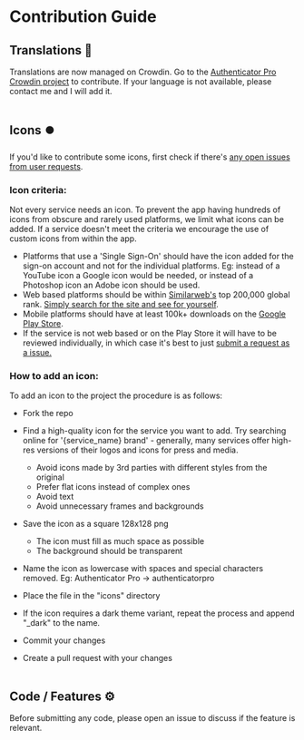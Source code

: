 # Contribution Guide 

## Translations 💬

Translations are now managed on Crowdin. Go to the [Authenticator Pro Crowdin project](https://crowdin.com/project/authenticator-pro) to contribute. If your language is not available, please contact me and I will add it.
<br></br>

## Icons ⏺️

If you'd like to contribute some icons, first check if there's [any open issues from user requests](https://github.com/jamie-mh/AuthenticatorPro/issues?q=is%3Aopen+is%3Aissue+label%3Aenhancement).

### Icon criteria:
Not every service needs an icon. To prevent the app having hundreds of icons from obscure and rarely used platforms, we limit what icons can be added. If a service doesn't meet the criteria we encourage the use of custom icons from within the app.

- Platforms that use a 'Single Sign-On' should have the icon added for the sign-on account and not for the individual platforms. Eg: instead of a YouTube icon a Google icon would be needed, or instead of a Photoshop icon an Adobe icon should be used.
- Web based platforms should be within [Similarweb's](https://www.similarweb.com) top 200,000 global rank. [Simply search for the site and see for yourself](https://www.similarweb.com).
- Mobile platforms should have at least 100k+ downloads on the [Google Play Store](https://play.google.com/). 
- If the service is not web based or on the Play Store it will have to be reviewed individually, in which case it's best to just [submit a request as a issue.](https://github.com/jamie-mh/AuthenticatorPro/issues/new?assignees=&labels=enhancement&template=icon_request.md&title=)

### How to add an icon:
To add an icon to the project the procedure is as follows:

* Fork the repo

* Find a high-quality icon for the service you want to add. Try searching online for '{service_name} brand' - generally, many services offer high-res versions of their logos and icons for press and media.
  
    * Avoid icons made by 3rd parties with different styles from the original
    * Prefer flat icons instead of complex ones
    * Avoid text
    * Avoid unnecessary frames and backgrounds
  
* Save the icon as a square 128x128 png

  * The icon must fill as much space as possible
  * The background should be transparent

* Name the icon as lowercase with spaces and special characters removed. Eg: Authenticator Pro -> authenticatorpro
  
* Place the file in the "icons" directory

* If the icon requires a dark theme variant, repeat the process and append "_dark" to the name.

* Commit your changes

* Create a pull request with your changes
<br></br>

## Code / Features ⚙️

Before submitting any code, please open an issue to discuss if the feature is relevant.
